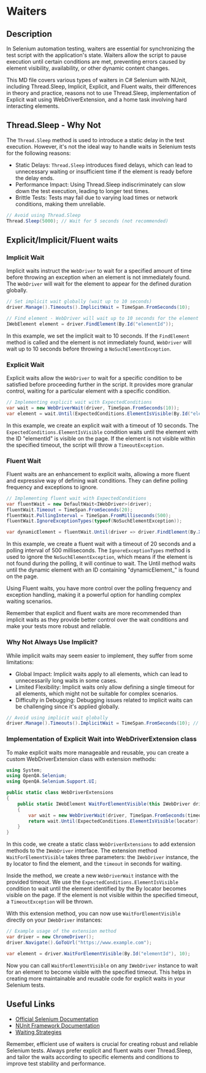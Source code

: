 ﻿# Waiters

## Description
In Selenium automation testing, waiters are essential for synchronizing the test script with the application's state. 
Waiters allow the script to pause execution until certain conditions are met, preventing errors caused by element 
visibility, availability, or other dynamic content changes. 

This MD file covers various types of waiters in C# Selenium 
with NUnit, including Thread.Sleep, Implicit, Explicit, and Fluent waits, their differences in theory and practice, 
reasons not to use Thread.Sleep, implementation of Explicit wait using WebDriverExtension, and a home task involving 
hard interacting elements.

## Thread.Sleep - Why Not

The `Thread.Sleep` method is used to introduce a static delay in the test execution. However, 
it's not the ideal way to handle waits in Selenium tests for the following reasons:

- Static Delays: `Thread.Sleep` introduces fixed delays, which can lead to unnecessary waiting or insufficient time 
if the element is ready before the delay ends.
- Performance Impact: Using Thread.Sleep indiscriminately can slow down the test execution, leading to longer test times. 
- Brittle Tests: Tests may fail due to varying load times or network conditions, making them unreliable.

```csharp
// Avoid using Thread.Sleep
Thread.Sleep(5000); // Wait for 5 seconds (not recommended)
```

## Explicit/Implicit/Fluent waits

### Implicit Wait 
Implicit waits instruct the `WebDriver` to wait for a specified amount of time before throwing an 
exception when an element is not immediately found. The `WebDriver` will wait for the element to appear for the defined 
duration globally.
```csharp
// Set implicit wait globally (wait up to 10 seconds)
driver.Manage().Timeouts().ImplicitWait = TimeSpan.FromSeconds(10);

// Find element - WebDriver will wait up to 10 seconds for the element to be available
IWebElement element = driver.FindElement(By.Id("elementId"));
```

In this example, we set the implicit wait to 10 seconds. If the `FindElement` method is called and the element is not 
immediately found, `WebDriver` will wait up to 10 seconds before throwing a `NoSuchElementException`.

### Explicit Wait 
Explicit waits allow the `WebDriver` to wait for a specific condition to be satisfied before proceeding 
further in the script. It provides more granular control, waiting for a particular element with a specific condition. 
```csharp
// Implementing explicit wait with ExpectedConditions
var wait = new WebDriverWait(driver, TimeSpan.FromSeconds(10));
var element = wait.Until(ExpectedConditions.ElementIsVisible(By.Id("elementId")));
```
In this example, we create an explicit wait with a timeout of 10 seconds. The `ExpectedConditions.ElementIsVisible` 
condition waits until the element with the ID "elementId" is visible on the page. If the element is not visible within 
the specified timeout, the script will throw a `TimeoutException`.

### Fluent Wait 
Fluent waits are an enhancement to explicit waits, allowing a more fluent and expressive way of defining 
wait conditions. They can define polling frequency and exceptions to ignore.

```csharp
// Implementing fluent wait with ExpectedConditions
var fluentWait = new DefaultWait<IWebDriver>(driver);
fluentWait.Timeout = TimeSpan.FromSeconds(20);
fluentWait.PollingInterval = TimeSpan.FromMilliseconds(500);
fluentWait.IgnoreExceptionTypes(typeof(NoSuchElementException));

var dynamicElement = fluentWait.Until(driver => driver.FindElement(By.XPath("//div[contains(@id, 'dynamicElement_')]")));
```

In this example, we create a fluent wait with a timeout of 20 seconds and a polling interval of 500 milliseconds. 
The `IgnoreExceptionTypes` method is used to ignore the `NoSuchElementException`, which means if the element is not found 
during the polling, it will continue to wait. The Until method waits until the dynamic element with an ID containing 
"dynamicElement_" is found on the page.

Using Fluent waits, you have more control over the polling frequency and exception handling, making it a powerful 
option for handling complex waiting scenarios.

Remember that explicit and fluent waits are more recommended than implicit waits as they provide better control over 
the wait conditions and make your tests more robust and reliable.

### Why Not Always Use Implicit?

While implicit waits may seem easier to implement, they suffer from some limitations:

- Global Impact: Implicit waits apply to all elements, which can lead to unnecessarily long waits in some cases. 
- Limited Flexibility: Implicit waits only allow defining a single timeout for all elements, which might not be 
suitable for complex scenarios. 
- Difficulty in Debugging: Debugging issues related to implicit waits can be challenging since it's applied globally.

```csharp
// Avoid using implicit wait globally
driver.Manage().Timeouts().ImplicitWait = TimeSpan.FromSeconds(10); // Not recommended
```

### Implementation of Explicit Wait into WebDriverExtension class

To make explicit waits more manageable and reusable, you can create a custom WebDriverExtension class with extension 
methods:

```csharp
using System;
using OpenQA.Selenium;
using OpenQA.Selenium.Support.UI;

public static class WebDriverExtensions
{
    public static IWebElement WaitForElementVisible(this IWebDriver driver, By locator, int timeoutInSeconds)
    {
        var wait = new WebDriverWait(driver, TimeSpan.FromSeconds(timeoutInSeconds));
        return wait.Until(ExpectedConditions.ElementIsVisible(locator));
    }
}
```

In this code, we create a static class `WebDriverExtensions` to add extension methods to the `IWebDriver` interface. 
The extension method `WaitForElementVisible` takes three parameters: the `IWebDriver` instance, the `By` locator to find the 
element, and the `timeout` in seconds for waiting.

Inside the method, we create a new `WebDriverWait` instance with the provided timeout. We use the 
`ExpectedConditions.ElementIsVisible` condition to wait until the element identified by the By locator becomes visible 
on the page. If the element is not visible within the specified timeout, a `TimeoutException` will be thrown.

With this extension method, you can now use `WaitForElementVisible` directly on your `IWebDriver` instances:

```csharp
// Example usage of the extension method
var driver = new ChromeDriver();
driver.Navigate().GoToUrl("https://www.example.com");

var element = driver.WaitForElementVisible(By.Id("elementId"), 10);
```

Now you can call `WaitForElementVisible` on any `IWebDriver` instance to wait for an element to become visible with the 
specified timeout. This helps in creating more maintainable and reusable code for explicit waits in your Selenium tests.

## Useful Links

- [Official Selenium Documentation](https://www.selenium.dev/documentation/en/)
- [NUnit Framework Documentation](https://docs.nunit.org/)
- [Waiting Strategies](https://www.selenium.dev/documentation/webdriver/waits/)

Remember, efficient use of waiters is crucial for creating robust and reliable Selenium tests. 
Always prefer explicit and fluent waits over Thread.Sleep, and tailor the waits according to specific elements and 
conditions to improve test stability and performance.